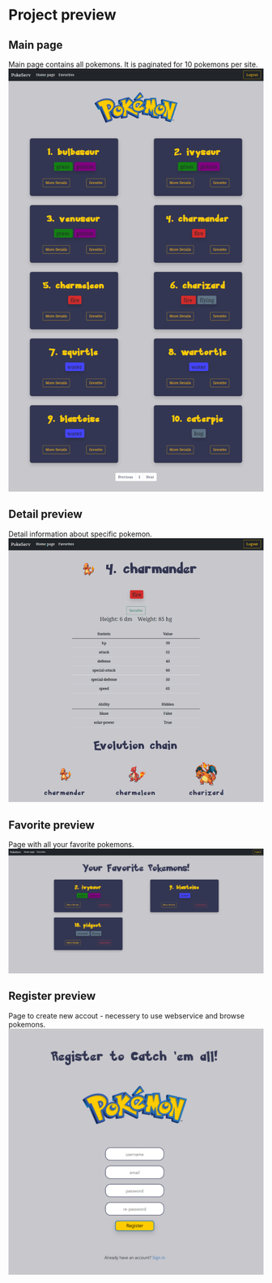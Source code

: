 # Project preview

## Main page
Main page contains all pokemons. It is paginated for 10 pokemons per site.
![main_preview.png](https://github.com/ArturRejment/pokemon-webservice/blob/main/static/images/main_preview.png)

## Detail preview
Detail information about specific pokemon.
![detail_preview.png](https://github.com/ArturRejment/pokemon-webservice/blob/main/static/images/detail_preview.png)

## Favorite preview
Page with all your favorite pokemons.
![favorite_preview.png](https://github.com/ArturRejment/pokemon-webservice/blob/main/static/images/favorite_preview.png)

## Register preview
Page to create new accout - necessery to use webservice and browse pokemons.
![register_preview.png](https://github.com/ArturRejment/pokemon-webservice/blob/main/static/images/register_preview.png)
